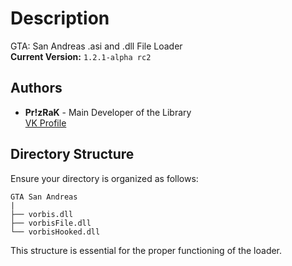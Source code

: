 # Description

GTA: San Andreas .asi and .dll File Loader  
**Current Version:** `1.2.1-alpha rc2`

## Authors

- **Pr!zRaK** - Main Developer of the Library  
  [VK Profile](https://vk.com/old_bread_1)

## Directory Structure

Ensure your directory is organized as follows:

```
GTA San Andreas
|
├── vorbis.dll 
├── vorbisFile.dll 
└── vorbisHooked.dll
```

This structure is essential for the proper functioning of the loader.
